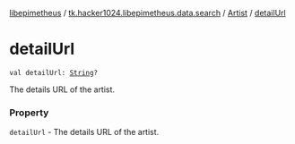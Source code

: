 [libepimetheus](../../index.md) / [tk.hacker1024.libepimetheus.data.search](../index.md) / [Artist](index.md) / [detailUrl](./detail-url.md)

# detailUrl

`val detailUrl: `[`String`](https://kotlinlang.org/api/latest/jvm/stdlib/kotlin/-string/index.html)`?`

The details URL of the artist.

### Property

`detailUrl` - The details URL of the artist.